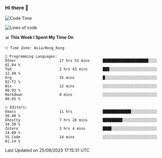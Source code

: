 ### Hi there 👋

<!--
**nicehiro/nicehiro** is a ✨ _special_ ✨ repository because its `README.md` (this file) appears on your GitHub profile.

Here are some ideas to get you started:

- 🔭 I’m currently working on ...
- 🌱 I’m currently learning ...
- 👯 I’m looking to collaborate on ...
- 🤔 I’m looking for help with ...
- 💬 Ask me about ...
- 📫 How to reach me: ...
- 😄 Pronouns: ...
- ⚡ Fun fact: ...
-->

<!--START_SECTION:waka-->
![Code Time](http://img.shields.io/badge/Code%20Time-940%20hrs%2026%20mins-blue)

![Lines of code](https://img.shields.io/badge/From%20Hello%20World%20I%27ve%20Written-1.9%20million%20lines%20of%20code-blue)

📊 **This Week I Spent My Time On** 

```text
🕑︎ Time Zone: Asia/Hong_Kong

💬 Programming Languages: 
Other                    17 hrs 53 mins      █████████████████████░░░░   82.04 % 
TeX                      2 hrs 43 mins       ███░░░░░░░░░░░░░░░░░░░░░░   12.49 % 
Org                      35 mins             █░░░░░░░░░░░░░░░░░░░░░░░░   02.72 % 
Nix                      12 mins             ░░░░░░░░░░░░░░░░░░░░░░░░░   00.93 % 
Markdown                 8 mins              ░░░░░░░░░░░░░░░░░░░░░░░░░   00.65 % 

🔥 Editors: 
Emacs                    11 hrs              █████████████░░░░░░░░░░░░   50.48 % 
Ghostty                  7 hrs 28 mins       █████████░░░░░░░░░░░░░░░░   34.30 % 
Zotero                   3 hrs 4 mins        ████░░░░░░░░░░░░░░░░░░░░░   14.09 % 
VS Code                  14 mins             ░░░░░░░░░░░░░░░░░░░░░░░░░   01.14 % 
```


 Last Updated on 25/08/2025 17:15:31 UTC
<!--END_SECTION:waka-->
